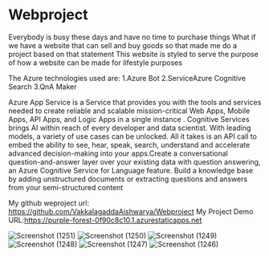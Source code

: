 # Webproject
Everybody is busy these days and have no time to purchase things What if we have a website that can sell and buy goods so that made me do a project based on that statement
This website is styled to serve the purpose of how a website can be made for lifestyle purposes

The Azure technologies used are:
1.Azure Bot
2.ServiceAzure Cognitive Search
3.QnA Maker

Azure App Service is a  Service that provides you with the tools and services needed to create reliable and scalable mission-critical Web Apps, Mobile Apps, API Apps, and Logic Apps in a single instance . Cognitive Services brings AI within reach of every developer and data scientist. With leading models, a variety of use cases can be unlocked. All it takes is an API call to embed the ability to see, hear, speak, search, understand and accelerate advanced decision-making into your apps.Create a conversational question-and-answer layer over your existing data with question answering, an Azure Cognitive Service for Language feature.
Build a knowledge base by adding unstructured documents or extracting questions and answers from your semi-structured content

My github weproject url:
https://github.com/VakkalagaddaAishwarya/Webproject
My Project Demo URL:https://purple-forest-0f90c8c10.1.azurestaticapps.net


![Screenshot (1251)](https://user-images.githubusercontent.com/98083921/183256473-6f8186fd-c79e-4b53-92a1-a1d9d7bb2a5a.png)
![Screenshot (1250)](https://user-images.githubusercontent.com/98083921/183256475-72f96bdf-3616-42ef-bfcc-638e1ffb348e.png)
![Screenshot (1249)](https://user-images.githubusercontent.com/98083921/183256477-5acefc66-a75d-4fd9-a181-4acf04414def.png)
![Screenshot (1248)](https://user-images.githubusercontent.com/98083921/183256482-544d3a5e-609e-44bc-83c7-b02438912d95.png)
![Screenshot (1247)](https://user-images.githubusercontent.com/98083921/183256486-fbeb4132-d037-4a73-a606-ff069bad2d1f.png)
![Screenshot (1246)](https://user-images.githubusercontent.com/98083921/183256489-863d061a-5263-4cdb-909f-cd61c0ffafdd.png)
